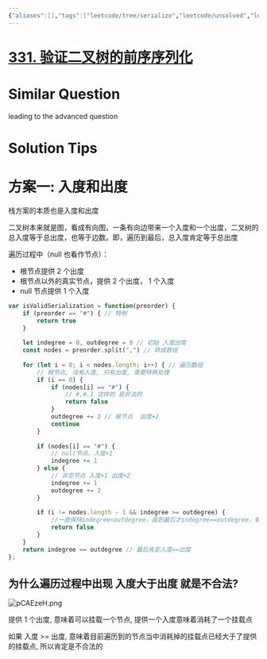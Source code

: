 ```yaml
---
{"aliases":[],"tags":["leetcode/tree/serialize","leetcode/unsolved","leetcode/graph/dag/degree"],"review-dates":[],"dg-publish":true,"difficulty":"medium","date-created":"2023-06-08-Thu, 8:39:33 pm","date-modified":"2023-06-08-Thu, 8:50:00 pm","permalink":"/programming/basic/leetcode/331. 验证二叉树的前序序列化/","dgPassFrontmatter":true}
---
```



# [331. 验证二叉树的前序序列化](https://leetcode.cn/problems/verify-preorder-serialization-of-a-binary-tree/)

# Similar Question

leading to the advanced question

# Solution Tips

# 方案一: 入度和出度

栈方案的本质也是入度和出度

二叉树本来就是图，看成有向图，一条有向边带来一个入度和一个出度，二叉树的总入度等于总出度，也等于边数。即，遍历到最后，总入度肯定等于总出度

遍历过程中（null 也看作节点）：

+ 根节点提供 2 个出度
+ 根节点以外的真实节点，提供 2 个出度， 1 个入度
+ null 节点提供 1 个入度

```js
var isValidSerialization = function(preorder) {
    if (preorder == "#") { // 特例
        return true
    }
	
    let indegree = 0, outdegree = 0 // 初始 入度出度
    const nodes = preorder.split(",") // 转成数组
    
    for (let i = 0; i < nodes.length; i++) { // 遍历数组
        // 根节点, 没有入度, 只有出度, 需要特殊处理
        if (i == 0) { 
            if (nodes[i] == "#") { 
	            // #,#,1 这样的 是非法的
                return false
            }
            outdegree += 2 // 根节点  出度+2
            continue
        }
		
        if (nodes[i] == "#") {
	        // null节点，入度+1
			indegree += 1
		} else {
			// 非空节点 入度+1 出度+2
            indegree += 1  
            outdegree += 2
		}
		
        if (i != nodes.length - 1 && indegree >= outdegree) {
            //一直保持indegree<outdegree，直到最后才indegree==outdegree，做不到就false
            return false
        }
    }
    return indegree == outdegree // 最后肯定入度==出度
};
```

## 为什么遍历过程中出现 入度大于出度 就是不合法?

![pCAEzeH.png](https://s1.ax1x.com/2023/06/08/pCAEzeH.png)

提供 1 个出度, 意味着可以挂载一个节点, 提供一个入度意味着消耗了一个挂载点

如果 入度 >= 出度, 意味着目前遍历到的节点当中消耗掉的挂载点已经大于了提供的挂载点, 所以肯定是不合法的

